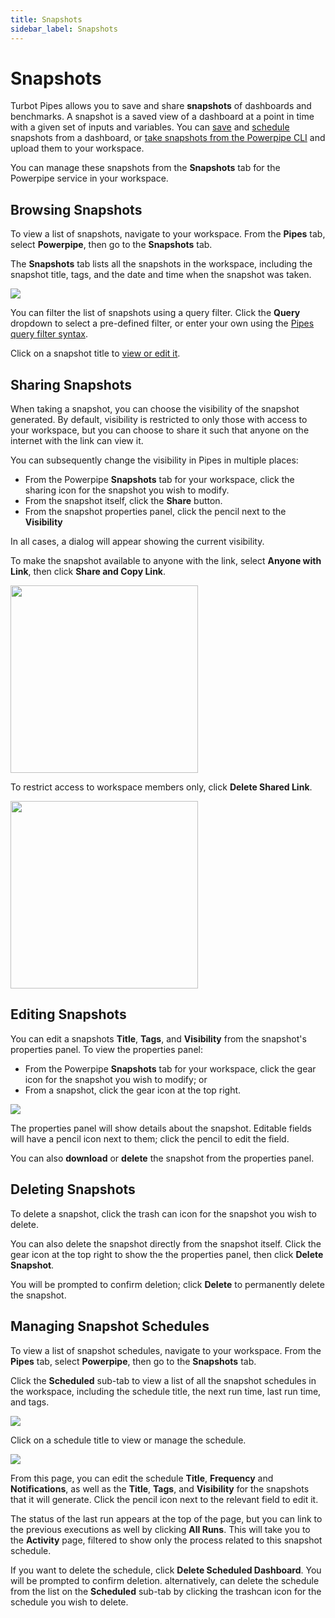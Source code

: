 ```yaml
---
title: Snapshots
sidebar_label: Snapshots
---
```



# Snapshots

Turbot Pipes allows you to save and share **snapshots** of dashboards and benchmarks.  A snapshot is
a saved view of a dashboard at a point in time with a given set of inputs and
variables.  You can [save](/pipes/docs/using/powerpipe/dashboards#saving-snapshots) and [schedule](/pipes/docs/using/powerpipe/dashboards#scheduling-snapshots) snapshots from a dashboard, or [take snapshots from the Powerpipe CLI](https://powerpipe.io/docs/run/snapshots/batch-snapshots) and upload them to your workspace.

You can manage these snapshots from the **Snapshots** tab for the Powerpipe service in your workspace.

## Browsing Snapshots

To view a list of snapshots, navigate to your workspace.  From the **Pipes** tab, select **Powerpipe**, then go to the **Snapshots** tab.

The **Snapshots** tab lists all the snapshots in the workspace, including the snapshot title, tags, and the date and time when the snapshot was taken.  

![](/images/docs/pipes/powerpipe/powerpipe_snapshots_list.png)


You can filter the list of snapshots using a query filter.  Click the **Query** dropdown to select a pre-defined filter, or enter your own using the [Pipes query filter syntax](/pipes/docs/reference/query-filter#syntax).


Click on a snapshot title to [view or edit it](#editing-snapshots).


## Sharing Snapshots

When taking a snapshot, you can choose the visibility of the snapshot generated. By default, visibility is restricted to only those with access to your workspace, but you can choose to share it such that anyone on the internet with the link can view it.

You can subsequently change the visibility in Pipes in multiple places:
- From the Powerpipe **Snapshots** tab for your workspace, click the sharing icon for the snapshot you wish to modify. 
- From the snapshot itself, click the **Share** button.
- From the snapshot properties panel, click the pencil next to the **Visibility**

In all cases, a dialog will appear showing the current visibility.  

To make the snapshot available to anyone with the link, select **Anyone with Link**, then click **Share and Copy Link**.  


<img src="/images/docs/pipes/powerpipe/powerpipe_snapshot_share.png" width="300pt"/>
<br />


To restrict access to workspace members only, click **Delete Shared Link**.



<img src="/images/docs/pipes/powerpipe/powerpipe_snapshot_unshare.png" width="300pt"/>


## Editing Snapshots

You can edit a snapshots **Title**, **Tags**, and **Visibility** from the snapshot's properties panel.  To view the properties panel:
- From the Powerpipe **Snapshots** tab for your workspace, click the gear icon for the snapshot you wish to modify; or
- From a snapshot, click the gear icon at the top right.


![](/images/docs/pipes/powerpipe/powerpipe_snapshot_property_panel.png)


The properties panel will show details about the snapshot. Editable fields will have a pencil icon next to them; click the pencil to edit the field.

You can also **download** or **delete** the snapshot from the properties panel.


## Deleting Snapshots
To delete a snapshot, click the trash can icon for the snapshot you wish to delete. 

You can also delete the snapshot directly from the snapshot itself.  Click the gear icon at the top right to show the the properties panel, then click **Delete Snapshot**.  

You will be prompted to confirm deletion; click **Delete** to permanently delete the snapshot.


## Managing Snapshot Schedules

To view a list of snapshot schedules, navigate to your workspace.  From the **Pipes** tab, select **Powerpipe**, then go to the **Snapshots** tab.  

Click the **Scheduled** sub-tab to view a list of all the snapshot schedules in the workspace, including the schedule title, the next run time, last run time, and tags.

![](/images/docs/pipes/powerpipe/powerpipe_snapshot_schedules_list.png)


Click on a schedule title to view or manage the schedule.

![](/images/docs/pipes/powerpipe/powerpipe_snapshot_schedule_detail.png)

From this page, you can edit the schedule **Title**, **Frequency** and **Notifications**, as well as the **Title**, **Tags**, and **Visibility** for the snapshots that it will generate.  Click the pencil icon next to the relevant field to edit it.

The status of the last run appears at the top of the page, but you can link to the previous executions as well by clicking **All Runs**. This will take you to the **Activity** page, filtered to show only the process related to this snapshot schedule.

If you want to delete the schedule, click **Delete Scheduled Dashboard**.  You will be prompted to confirm deletion.  alternatively, can delete the schedule from the list on the **Scheduled** sub-tab by clicking the trashcan icon for the schedule you wish to delete.